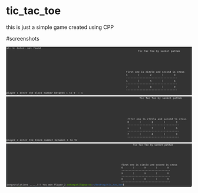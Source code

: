 # tic_tac_toe
this is just a simple game created using CPP

#screenshots



<img src="img/1.jpeg">
<img src="img/2.jpeg">
<img src="img/3.jpeg">
